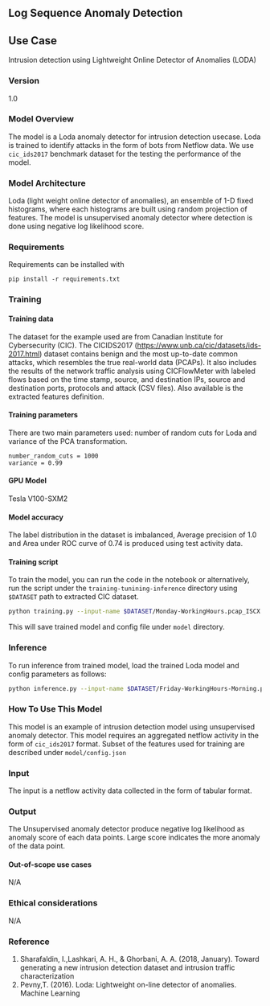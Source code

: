 ## Log Sequence Anomaly Detection

## Use Case
Intrusion detection using Lightweight Online Detector of Anomalies (LODA)

### Version
1.0

### Model Overview
The model is  a Loda anomaly detector for intrusion detection usecase. Loda is trained to identify attacks in the form of bots from Netflow data. We use `cic_ids2017` benchmark dataset for the testing the performance of the model.

### Model Architecture

Loda (light weight online detector of anomalies), an ensemble of 1-D fixed histograms, where each histograms are built using random projection of features. The model is unsupervised anomaly detector where detection is done using negative log likelihood score.

### Requirements

Requirements can be installed with 
```
pip install -r requirements.txt
```

### Training

#### Training data
The dataset for the example used are from Canadian Institute for Cybersecurity (CIC). The CICIDS2017 (https://www.unb.ca/cic/datasets/ids-2017.html) dataset contains benign and the most up-to-date common attacks, which resembles the true real-world data (PCAPs). It also includes the results of the network traffic analysis using CICFlowMeter with labeled flows based on the time stamp, source, and destination IPs, source and destination ports, protocols and attack (CSV files). Also available is the extracted features definition. 


#### Training parameters

There are two main parameters used: number of random cuts for Loda and variance of the PCA transformation.
```
number_random_cuts = 1000
variance = 0.99
```
#### GPU Model
Tesla V100-SXM2

#### Model accuracy
The label distribution in the dataset is imbalanced, Average precision of 1.0 and Area under ROC curve of 0.74 is produced using test activity data.


#### Training script
To train the model, you can run the code in the notebook or alternatively, run the script under the `training-tunining-inference` directory using 
`$DATASET` path to extracted CIC dataset.
```bash
python training.py --input-name $DATASET/Monday-WorkingHours.pcap_ISCX.csv --model-name ../model/loda_ids
```

This will save trained model and config file under `model` directory.

### Inference
To run inference from trained model, load the trained Loda model and config parameters as follows:
```bash
python inference.py --input-name $DATASET/Friday-WorkingHours-Morning.pcap_ISCX.csv --config-path ../model/config.json --model-name ../model/loda_ids.npz
```
### How To Use This Model
This model is an example of intrusion detection model using unsupervised anomaly detector. This model requires  an aggregated netflow activity in the form of `cic_ids2017` format. Subset of the features used for training are described under `model/config.json`

### Input
The input is a netflow activity data collected in the form of tabular format.

### Output
The Unsupervised anomaly detector produce negative log likelihood as anomaly score of each data points. Large score indicates the more anomaly of the data point.  

#### Out-of-scope use cases
N/A

### Ethical considerations
N/A

### Reference
1. Sharafaldin, I.,Lashkari, A. H., & Ghorbani, A. A. (2018, January). Toward generating a new intrusion detection dataset and intrusion traffic characterization
2. Pevny,T. (2016). Loda: Lightweight on-line detector of anomalies. Machine Learning
